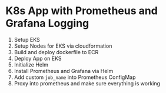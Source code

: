 # K8s App with Prometheus and Grafana Logging

1. Setup EKS
2. Setup Nodes for EKS via cloudformation
3. Build and deploy dockerfile to ECR
4. Deploy App on EKS
5. Initialize Helm
6. Install Prometheus and Grafana via Helm
7. Add custom `job_name` into Prometheus ConfigMap
8. Proxy into prometheus and make sure everything is working